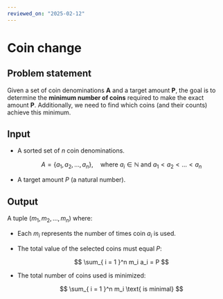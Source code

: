 ```yaml
---
reviewed_on: "2025-02-12"
---
```


# Coin change

## Problem statement

Given a set of coin denominations **A** and a target amount **P**, the goal is to determine the **minimum number of coins** required to make the exact amount **P**. Additionally, we need to find which coins (and their counts) achieve this minimum.

## Input

- A sorted set of $n$ coin denominations.

	$$ 
	A = \{a_1,a_2,\dots,a_n\}, \quad \text{where } a_i \in \mathbb{N} \text{ and } a_1 < a_2 < \dots < a_n
	$$

- A target amount $P$ (a natural number).

## Output

A tuple $(m_1,m_2,\dots,m_n)$ where:

- Each $m_i$ represents the number of times coin $a_i$ is used.

- The total value of the selected coins must equal $P$:

	$$ 
	\sum_{ i = 1 }^n m_i a_i = P
	$$

- The total number of coins used is minimized:

	$$
	\sum_{ i = 1 }^n m_i \text{ is minimal}
	$$

